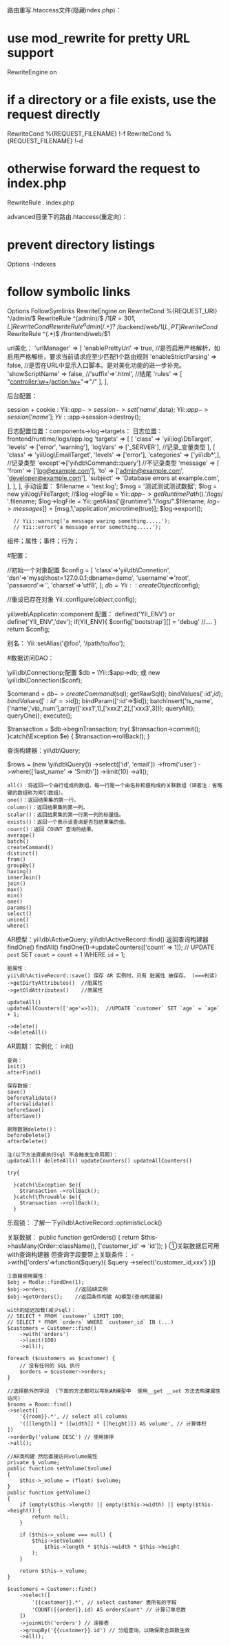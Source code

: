 路由重写.htaccess文件(隐藏index.php)：
# use mod_rewrite for pretty URL support
RewriteEngine on
# if a directory or a file exists, use the request directly
RewriteCond %{REQUEST_FILENAME} !-f
RewriteCond %{REQUEST_FILENAME} !-d
# otherwise forward the request to index.php
RewriteRule . index.php

advanced目录下的路由.htaccess(重定向)：
# prevent directory listings
Options -Indexes
# follow symbolic links
Options FollowSymlinks
RewriteEngine on
RewriteCond %{REQUEST_URI} ^/admin/$
RewriteRule ^(admin)/$ /$1 [R=301,L]
RewriteCond %{REQUEST_URI} ^/admin
RewriteRule ^admin(/.+)?$ /backend/web/$1 [L,PT]
RewriteCond %{REQUEST_URI} ^.*$
RewriteRule ^(.*)$ /frontend/web/$1

url美化：
'urlManager' => [
        'enablePrettyUrl' => true,  //是否启用严格解析，如启用严格解析，要求当前请求应至少匹配1个路由规则
	      'enableStrictParsing' => false, //是否在URL中显示入口脚本。是对美化功能的进一步补充。
        'showScriptName' => false,
        //'suffix'=>'.html',  //结尾
        'rules' => [
    				"<controller:\w+>/<action:\w+>"=>"<controller>/<action>"
        ],
],

后台配置：

session + cookie :
  Yii::$app->session->set('name',$data);
  Yii::$app->session['name'];
  Yii::$app->session->destroy();

日志配置位置：components->log->targets：
日志位置：frontend/runtime/logs/app.log
  'targets' => [
      [
          'class' => 'yii\log\DbTarget',
          'levels' => ['error', 'warning'],
          'logVars' => ['_SERVER'], //记录_变量类型
      ],
      [
          'class' => 'yii\log\EmailTarget',
          'levels' => ['error'],
          'categories' => ['yii\db\*',], //记录类型
          'except'=>['yii\db\Command::query'] //不记录类型
          'message' => [
             'from' => ['log@example.com'],
             'to' => ['admin@example.com', 'developer@example.com'],
             'subject' => 'Database errors at example.com',
          ],
      ],
  ],
  手动设置：
      $filename = 'test.log';
      $msg = '测试测试测试数据';
      $log = new yii\log\FileTarget;
      //$log->logFile = Yii::$app->getRuntimePath() . '/logs/'.$filename;
      $log->logFile = Yii::getAlias('@runtime')."/logs/".$filename;
      $log->messages[] = [$msg,1,'application',microtime(true)];
      $log->export();

      // Yii::warning('a message waring something.....');
      // Yii::error('a message error something.....');


组件；属性；事件；行为；
<!-- ###############
#                  #
#                  #
#                  #
#                  #
#                  #
#                  #
################ -->


#配置：

//初始一个对象配置
$config = [
  'class'=>'yii\db\Connetion',
  'dsn'=>'mysql:host=127.0.0.1;dbname=demo',
  'username'=>'root',
  'password'=>'',
  'charset'=>'utf8',
];
$db = Yii::createObject($config);

//重设已存在对象
Yii::configure($object,$config);

yii\web\Applicatin::component 配置：
defined('YII_ENV') or define('YII_ENV','dev');
if(YII_ENV){
   $config['bootstrap'][] = 'debug'
   //....
}
return $config;

别名：
Yii::setAlias('@foo', '/path/to/foo');


#数据访问DAO：

\yii\db\Connectionp;配置
$db = \Yii::$app->db; 或 new \yii\db\Connection($conf);

$command = $db ->createCommand($sql);
  getRawSql();
  bindValues(':id',$id);
  bindValues([':id'=>$id]);
  bindParam([':id'=>$id]);
  batchInsert('ts_name',['name','vip_num'],array(['xxx1',1],['xxx2',2],['xxx3',3]));
  queryAll();
  queryOne();
  execute();

$transaction = $db->beginTransaction;
try{
    $transaction->commit();
}catch(\Exception $e) {
    $transaction->rollBack();
}


 查询构建器：yii\db\Query;

 $rows = (new \yii\db\Query())
    ->select(['id', 'email'])
    ->from('user')
    ->where(['last_name' => 'Smith'])
    ->limit(10)
    ->all();

    all()：将返回一个由行组成的数组，每一行是一个由名称和值构成的关联数组（译者注：省略键的数组称为索引数组）。
    one()：返回结果集的第一行。
    column()：返回结果集的第一列。
    scalar()：返回结果集的第一行第一列的标量值。
    exists()：返回一个表示该查询是否包结果集的值。
    count()：返回 COUNT 查询的结果。
    average()
    batch()
    createCommand()
    distinct()
    from()
    groupBy()
    having()
    innerJoin()
    join()
    max()
    min()
    one()
    params()
    select()
    union()
    where()

 AR模型：yii\db\ActiveQuery;
    yii\db\ActiveRecord::find() 返回查询构建器
    findOne()
    findAll()
    findOne(1)->updateCounters(['count' => 1]);  // UPDATE `post` SET `count` = `count` + 1 WHERE `id` = 1;

    脏属性：
    yii\db\ActiveRecord::save() 保存 AR 实例时，只有 脏属性 被保存。 (===判读)
    ->getDirtyAttributes()  //脏属性
    ->getOldAttributes()    //原属性

    updateAll()
    updateAllCounters(['age'=>1]);  //UPDATE `customer` SET `age` = `age` + 1;

    ->delete()
    ->deleteAll()

  AR周期：
    实例化：
    init()

    查询：
    init()
    afterFind()

    保存数据：
    save()
    beforeValidate()
    afterValidate()
    beforeSave()
    afterSave()

    删除数据delete()：
    beforeDelete()
    afterDelete()

    注(以下方法直接执行sql 不会触发生命周期)：
    updateAll() deleteAll() updateCounters() updateAllCounters()

    try{

      }catch(\Exception $e){
        $transaction ->rollBack();
      }catch(\Throwable $e){
        $transaction ->rollBack();
      }

  乐观锁：
   了解一下yii\db\ActiveRecord::optimisticLock()


  关联数据：
    public function getOrders()
    {
        return $this->hasMany(Order::className(), ['customer_id' => 'id']);
    }
    ①关联数据后可用with查询构建器 但查询字段要带上关联条件：
    ->with(['orders'=>function($query){
         $query ->select('customer_id,xxx')
      }])

    ②直接使用属性：
    $obj = Modle::findOne(1);
    $obj->orders;         //返回AR实例
    $obj->getOrders();    //返回条件构建 AQ模型(查询构建器)

    with的延迟加载(减少sql)：
    // SELECT * FROM `customer` LIMIT 100;
    // SELECT * FROM `orders` WHERE `customer_id` IN (...)
    $customers = Customer::find()
        ->with('orders')
        ->limit(100)
        ->all();

    foreach ($customers as $customer) {
        // 没有任何的 SQL 执行
        $orders = $customer->orders;
    }

    //选择额外的字段  (下面的方法都可以写到AR模型中  使用__get __set 方法去构建属性访问)
    $rooms = Room::find()
    ->select([
        '{{room}}.*', // select all columns
        '([[length]] * [[width]] * [[height]]) AS volume', // 计算体积
    ])
    ->orderBy('volume DESC') // 使用排序
    ->all();

    //AR类构建 然后直接访问volume属性
    private $_volume;
    public function setVolume($volume)
    {
        $this->_volume = (float) $volume;
    }
    public function getVolume()
    {
        if (empty($this->length) || empty($this->width) || empty($this->height)) {
            return null;
        }

        if ($this->_volume === null) {
            $this->setVolume(
                $this->length * $this->width * $this->height
            );
        }

        return $this->_volume;
    }

    $customers = Customer::find()
        ->select([
            '{{customer}}.*', // select customer 表所有的字段
            'COUNT({{order}}.id) AS ordersCount' // 计算订单总数
        ])
        ->joinWith('orders') // 连接表
        ->groupBy('{{customer}}.id') // 分组查询，以确保聚合函数生效
        ->all();
